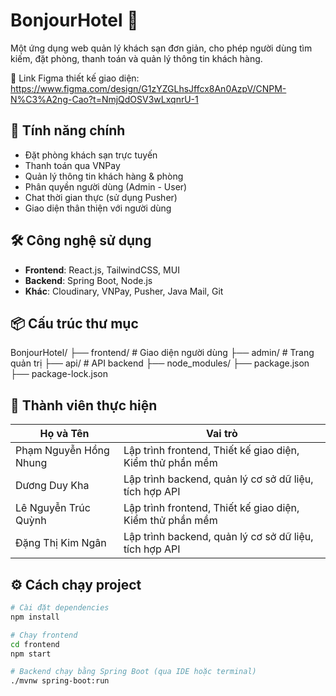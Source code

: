 # BonjourHotel 🏨

Một ứng dụng web quản lý khách sạn đơn giản, cho phép người dùng tìm kiếm, đặt phòng, thanh toán và quản lý thông tin khách hàng.

🔗 Link Figma thiết kế giao diện:
https://www.figma.com/design/G1zYZGLhsJffcx8An0AzpV/CNPM-N%C3%A2ng-Cao?t=NmjQdOSV3wLxqnrU-1

## 🚀 Tính năng chính
- Đặt phòng khách sạn trực tuyến
- Thanh toán qua VNPay
- Quản lý thông tin khách hàng & phòng
- Phân quyền người dùng (Admin - User)
- Chat thời gian thực (sử dụng Pusher)
- Giao diện thân thiện với người dùng

## 🛠️ Công nghệ sử dụng
- **Frontend**: React.js, TailwindCSS, MUI
- **Backend**: Spring Boot, Node.js
- **Khác**: Cloudinary, VNPay, Pusher, Java Mail, Git

## 📦 Cấu trúc thư mục
BonjourHotel/
├── frontend/       # Giao diện người dùng
├── admin/          # Trang quản trị
├── api/            # API backend
├── node_modules/
├── package.json
├── package-lock.json

## 👥 Thành viên thực hiện

| Họ và Tên               | Vai trò             |
|-------------------------|----------------------|
| Phạm Nguyễn Hồng Nhung  | Lập trình frontend, Thiết kế giao diện, Kiểm thử phần mềm |
| Dương Duy Kha           | Lập trình backend, quản lý cơ sở dữ liệu, tích hợp API |
| Lê Nguyễn Trúc Quỳnh    | Lập trình frontend, Thiết kế giao diện, Kiểm thử phần mềm |
| Đặng Thị Kim Ngân       | Lập trình backend, quản lý cơ sở dữ liệu, tích hợp API |

## ⚙️ Cách chạy project
```bash
# Cài đặt dependencies
npm install

# Chạy frontend
cd frontend
npm start

# Backend chạy bằng Spring Boot (qua IDE hoặc terminal)
./mvnw spring-boot:run
